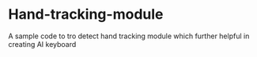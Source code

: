# Hand-tracking-module
A sample code to tro detect hand tracking module which further helpful in creating AI keyboard
